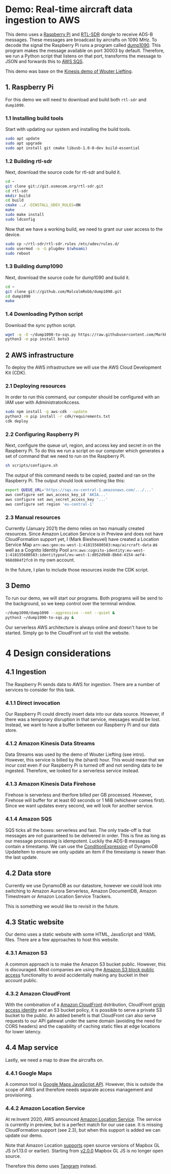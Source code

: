 # Demo: Real-time aircraft data ingestion to AWS

This demo uses a [Raspberry Pi](https://www.raspberrypi.org/) and [RTL-SDR](https://www.rtl-sdr.com/) dongle to receive ADS-B messages. These messages are broadcast by aircrafts on 1090 MHz. To decode the signal the Raspberry Pi runs a program called [dump1090](https://www.satsignal.eu/raspberry-pi/dump1090.html). This program makes the message available on port 30003 by default. Therefore, we run a Python script that listens on that port, transforms the message to JSON and forwards this to [AWS SQS](https://aws.amazon.com/sqs/).

This demo was base on the [Kinesis demo of Wouter Liefting](http://www.demo.wlid.nl.s3-website.eu-central-1.amazonaws.com/kinesis-explanation.html).

## 1. Raspberry Pi

For this demo we will need to download and build both `rtl-sdr` and `dump1090`.

### 1.1 Installing build tools

Start with updating our system and installing the build tools.

```sh
sudo apt update
sudo apt upgrade
sudo apt install git cmake libusb-1.0-0-dev build-essential
```

### 1.2 Building rtl-sdr

Next, download the source code for rtl-sdr and build it.

```sh
cd ~
git clone git://git.osmocom.org/rtl-sdr.git
cd rtl-sdr
mkdir build
cd build
cmake ../ -DINSTALL_UDEV_RULES=ON
make
sudo make install
sudo ldconfig
```

Now that we have a working build, we need to grant our user access to the device.
```sh
sudo cp ~/rtl-sdr/rtl-sdr.rules /etc/udev/rules.d/
sudo usermod -a -G plugdev $(whoami)
sudo reboot
```

### 1.3 Building dump1090

Next, download the source code for dump1090 and build it.

```sh
cd ~
git clone git://github.com/MalcolmRobb/dump1090.git
cd dump1090
make
```

### 1.4 Downloading Python script

Download the sync python script.

```sh
wget -q -O ~/dump1090-to-sqs.py https://raw.githubusercontent.com/MarkBiesheuvel/demo-aircraft-data/master/scripts/dump1090-to-sqs.py
python3 -m pip install boto3
```

## 2 AWS infrastructure

To deploy the AWS infrastructure we will use the AWS Cloud Development Kit (CDK).

### 2.1 Deploying resources

In order to run this command, our computer should be configured with an IAM user with AdministratorAccess.

```sh
sudo npm install -g aws-cdk --update
python3 -m pip install -r cdk/requirements.txt
cdk deploy
```

### 2.2 Configuring Raspberry Pi

Next, configure the queue url, region, and access key and secret in on the Raspberry Pi.
To do this we run a script on our computer which generates a set of command that we need to run on the Raspberry Pi.

```sh
sh scripts/configure.sh
```

The output of this command needs to be copied, pasted and ran on the Raspberry Pi. The output should look something like this:

```sh
export QUEUE_URL='https://sqs.eu-central-1.amazonaws.com/.../...'
aws configure set aws_access_key_id 'AKIA...'
aws configure set aws_secret_access_key '...'
aws configure set region 'eu-central-1'
```

### 2.3 Manual resources

Currently (January 2021) the demo relies on two manually created resources. Since Amazon Location Service is in Preview and does not have CloudFormation support yet, I (Mark Biesheuvel) have created a Location Service Map `arn:aws:geo:eu-west-1:418155680583:map/aircraft-data` as well as a Cognito Identity Pool `arn:aws:cognito-identity:eu-west-1:418155680583:identitypool/eu-west-1:d052d9d8-8b6d-4154-aef4-968d084f2fc0` in my own account.

In the future, I plan to include those resources inside the CDK script.

## 3 Demo

To run our demo, we will start our programs. Both programs will be send to the background, so we keep control over the terminal window.

```sh
~/dump1090/dump1090 --aggressive --net --quiet &
python3 ~/dump1090-to-sqs.py &
```

Our serverless AWS architecture is always online and doesn't have to be started. Simply go to the CloudFront url to visit the website.

# 4 Design considerations

## 4.1 Ingestion

The Raspberry Pi sends data to AWS for ingestion. There are a number of services to consider for this task.

### 4.1.1 Direct invocation

Our Raspberry Pi could directly insert data into our data source. However, if there was a temporary disruption in that service, messages would be lost. Instead, we want to have a buffer between our Raspberry Pi and our data store.

### 4.1.2 Amazon Kinesis Data Streams

Data Streams was used by the demo of Wouter Liefting (see intro). However, this service is billed by the (shard) hour. This would mean that we incur cost even if our Raspberry Pi is turned off and not sending data to be ingested. Therefore, we looked for a serverless service instead.

### 4.1.3 Amazon Kinesis Data Firehose

Firehose is serverless and therfore billed per GB processed. However, Firehose will buffer for at least 60 seconds or 1 MiB (whichever comes first). Since we want updates every second, we will look for another service.

### 4.1.4 Amazon SQS

SQS ticks all the boxes: serverless and fast. The only trade-off is that messages are not guaranteed to be delivered in order. This is fine as long as our message processing is idempotent. Luckily the ADS-B messages contain a timestamp. We can use the [ConditionExpression](https://docs.aws.amazon.com/amazondynamodb/latest/APIReference/API_UpdateItem.html#DDB-UpdateItem-request-ConditionExpression) of DynamoDB UpdateItem to ensure we only update an item if the timestamp is newer than the last update.

## 4.2 Data store

Currently we use DynamoDB as our datastore, however we could look into switching to Amazon Aurora Serverless,
Amazon DocumentDB, Amazon Timestream or Amazon Location Service Trackers.

This is something we would like to revisit in the future.

## 4.3 Static website

Our demo uses a static website with some HTML, JavaScript and YAML files. There are a few approaches to host this website.

### 4.3.1 Amazon S3
A common approach is to make the Amazon S3 bucket public. However, this is discouraged. Most companies are using the [Amazon S3 block public access](https://docs.aws.amazon.com/AmazonS3/latest/dev/access-control-block-public-access.html) functionality to avoid accidentally making any bucket in their account public.

### 4.3.2 Amazon CloudFront

With the combination of a [Amazon CloudFront](https://aws.amazon.com/cloudfront/) dstribution, CloudFront [origin access identity](https://docs.aws.amazon.com/AmazonCloudFront/latest/DeveloperGuide/private-content-restricting-access-to-s3.html) and an S3 bucket policy, it is possible to serve a private S3 bucket to the public. An added benefit is that CloudFront can also serve requests to our API gatewat under the same domain (avoiding the need for CORS headers) and the capability of caching static files at edge locations for lower latency.

## 4.4 Map service

Lastly, we need a map to draw the aircrafts on.

### 4.4.1 Google Maps

A common tool is [Google Maps JavaScript API](https://developers.google.com/maps/documentation/javascript/overview). However, this is outside the scope of AWS and therefore needs separate access management and provisioning.

### 4.4.2 Amazon Location Service

At re:Invent 2020, AWS announced [Amazon Location Service](https://aws.amazon.com/location/). The service is currently in preview, but is a perfect match for our use case. It is missing CloudFormation support (see 2.3), but when this support is added we can update our demo.

Note that Amazon Location [supports](https://docs.aws.amazon.com/location/latest/developerguide/tutorial-mapbox-gl-js.html#tutorial-mapbox-js-add-dependencies) open source versions of Mapbox GL JS (v1.13.0 or earlier). Starting from [v2.0.0](https://github.com/mapbox/mapbox-gl-js/releases/tag/v2.0.0) Mapbox GL JS is no longer open source.

Therefore this demo uses [Tangram](https://tangrams.readthedocs.io/en/master/) instead.
